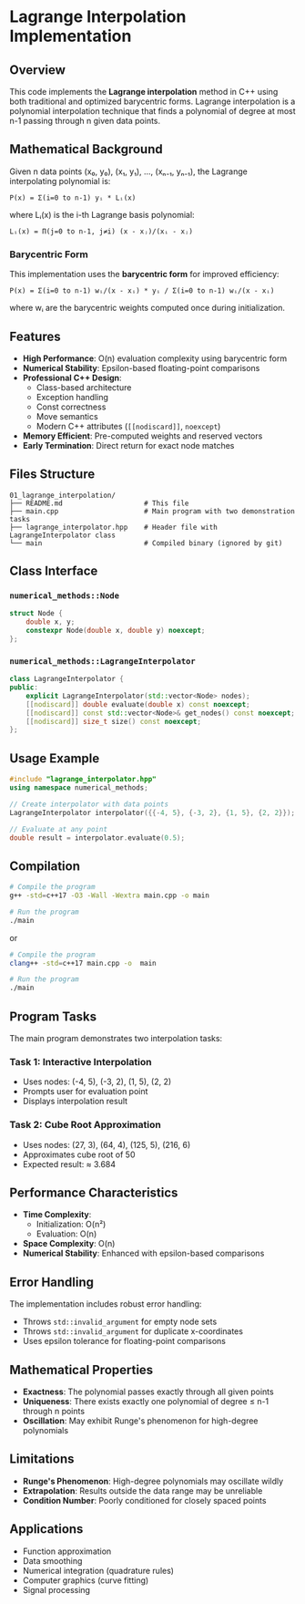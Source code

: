 # Lagrange Interpolation Implementation

## Overview

This code implements the **Lagrange interpolation** method in C++ using both traditional and optimized barycentric forms. 
Lagrange interpolation is a polynomial interpolation technique that finds a polynomial of degree at most n-1 passing through n given data points.

## Mathematical Background

Given n data points (x₀, y₀), (x₁, y₁), ..., (xₙ₋₁, yₙ₋₁), the Lagrange interpolating polynomial is:

```
P(x) = Σ(i=0 to n-1) yᵢ * Lᵢ(x)
```

where Lᵢ(x) is the i-th Lagrange basis polynomial:

```
Lᵢ(x) = Π(j=0 to n-1, j≠i) (x - xⱼ)/(xᵢ - xⱼ)
```

### Barycentric Form

This implementation uses the **barycentric form** for improved efficiency:

```
P(x) = Σ(i=0 to n-1) wᵢ/(x - xᵢ) * yᵢ / Σ(i=0 to n-1) wᵢ/(x - xᵢ)
```

where wᵢ are the barycentric weights computed once during initialization.

## Features

- **High Performance**: O(n) evaluation complexity using barycentric form
- **Numerical Stability**: Epsilon-based floating-point comparisons
- **Professional C++ Design**: 
  - Class-based architecture
  - Exception handling
  - Const correctness
  - Move semantics
  - Modern C++ attributes (`[[nodiscard]]`, `noexcept`)
- **Memory Efficient**: Pre-computed weights and reserved vectors
- **Early Termination**: Direct return for exact node matches

## Files Structure

```
01_lagrange_interpolation/
├── README.md                    # This file
├── main.cpp                     # Main program with two demonstration tasks
├── lagrange_interpolator.hpp    # Header file with LagrangeInterpolator class
└── main                         # Compiled binary (ignored by git)
```

## Class Interface

### `numerical_methods::Node`
```cpp
struct Node {
    double x, y;
    constexpr Node(double x, double y) noexcept;
};
```

### `numerical_methods::LagrangeInterpolator`
```cpp
class LagrangeInterpolator {
public:
    explicit LagrangeInterpolator(std::vector<Node> nodes);
    [[nodiscard]] double evaluate(double x) const noexcept;
    [[nodiscard]] const std::vector<Node>& get_nodes() const noexcept;
    [[nodiscard]] size_t size() const noexcept;
};
```

## Usage Example

```cpp
#include "lagrange_interpolator.hpp"
using namespace numerical_methods;

// Create interpolator with data points
LagrangeInterpolator interpolator({{-4, 5}, {-3, 2}, {1, 5}, {2, 2}});

// Evaluate at any point
double result = interpolator.evaluate(0.5);
```

## Compilation

```bash
# Compile the program
g++ -std=c++17 -O3 -Wall -Wextra main.cpp -o main
```

```bash
# Run the program
./main
```

or

```bash
# Compile the program
clang++ -std=c++17 main.cpp -o  main
```

```bash
# Run the program
./main
```

## Program Tasks

The main program demonstrates two interpolation tasks:

### Task 1: Interactive Interpolation
- Uses nodes: (-4, 5), (-3, 2), (1, 5), (2, 2)
- Prompts user for evaluation point
- Displays interpolation result

### Task 2: Cube Root Approximation
- Uses nodes: (27, 3), (64, 4), (125, 5), (216, 6)
- Approximates cube root of 50
- Expected result: ≈ 3.684

## Performance Characteristics

- **Time Complexity**: 
  - Initialization: O(n²)
  - Evaluation: O(n)
- **Space Complexity**: O(n)
- **Numerical Stability**: Enhanced with epsilon-based comparisons

## Error Handling

The implementation includes robust error handling:
- Throws `std::invalid_argument` for empty node sets
- Throws `std::invalid_argument` for duplicate x-coordinates
- Uses epsilon tolerance for floating-point comparisons

## Mathematical Properties

- **Exactness**: The polynomial passes exactly through all given points
- **Uniqueness**: There exists exactly one polynomial of degree ≤ n-1 through n points
- **Oscillation**: May exhibit Runge's phenomenon for high-degree polynomials

## Limitations

- **Runge's Phenomenon**: High-degree polynomials may oscillate wildly
- **Extrapolation**: Results outside the data range may be unreliable
- **Condition Number**: Poorly conditioned for closely spaced points

## Applications

- Function approximation
- Data smoothing
- Numerical integration (quadrature rules)
- Computer graphics (curve fitting)
- Signal processing

